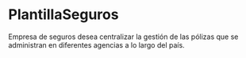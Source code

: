 # PlantillaSeguros
Empresa de seguros desea centralizar la gestión de las pólizas que se administran en diferentes agencias a lo largo del país.
